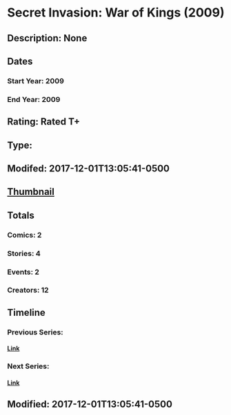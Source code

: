 # Secret Invasion: War of Kings (2009)
## Description: None
## Dates
### Start Year: 2009
### End Year: 2009
## Rating: Rated T+
## Type: 
## Modifed: 2017-12-01T13:05:41-0500
## [Thumbnail](http://i.annihil.us/u/prod/marvel/i/mg/b/b0/514a2b1fd55db.jpg)
## Totals
### Comics: 2
### Stories: 4
### Events: 2
### Creators: 12
## Timeline
### Previous Series: 
#### [Link]()
### Next Series: 
#### [Link]()
## Modified: 2017-12-01T13:05:41-0500